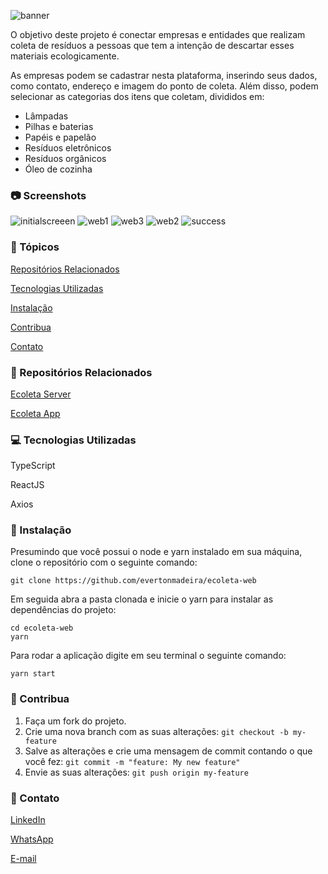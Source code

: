 ![banner](https://user-images.githubusercontent.com/42476488/92735192-95d5bc80-f34f-11ea-8c52-e569746993f8.png)

O objetivo deste projeto é conectar empresas e entidades que realizam coleta de resíduos a pessoas que tem a intenção de descartar esses materiais ecologicamente.

As empresas podem se cadastrar nesta plataforma, inserindo seus dados, como contato, endereço e imagem do ponto de coleta. Além disso, podem selecionar as categorias dos itens que coletam, divididos em:

- Lâmpadas
- Pilhas e baterias
- Papéis e papelão
- Resíduos eletrônicos
- Resíduos orgânicos
- Óleo de cozinha

### :camera: Screenshots
![initialscreeen](https://user-images.githubusercontent.com/42476488/92734759-35df1600-f34f-11ea-8ab6-90938d864f13.png)
![web1](https://user-images.githubusercontent.com/42476488/92734763-37104300-f34f-11ea-8a52-7222b4be26ba.png)
![web3](https://user-images.githubusercontent.com/42476488/92734767-37a8d980-f34f-11ea-95f5-6731c8232884.png)
![web2](https://user-images.githubusercontent.com/42476488/92734765-37104300-f34f-11ea-8307-d9c19209ab69.png)
![success](https://user-images.githubusercontent.com/42476488/92734762-37104300-f34f-11ea-9049-0cf8227807f8.png)

### :pushpin: Tópicos
   [Repositórios Relacionados](#repositorios-relacionados)
   
   [Tecnologias Utilizadas](#tecnocologias-utilizadas)
   
   [Instalação](#instalação)
   
   [Contribua](#contribua)
   
   [Contato](#contato)
  
### :rocket: Repositórios Relacionados
   [Ecoleta Server](https://github.com/evertonmadeira/ecoleta-server)
   
   [Ecoleta App](https://github.com/evertonmadeira/ecoleta-mobile)
    
### :computer: Tecnologias Utilizadas
   TypeScript
   
   ReactJS
   
   Axios
  
### :construction_worker: Instalação
  Presumindo que você possui o node e yarn instalado em sua máquina, clone o repositório com o seguinte comando: 
  ```
  git clone https://github.com/evertonmadeira/ecoleta-web
  ```
  Em seguida abra a pasta clonada e inicie o yarn para instalar as dependências do projeto: 
  ```
  cd ecoleta-web
  yarn
  ```
  Para rodar a aplicação digite em seu terminal o seguinte comando:
  ```
  yarn start
  ```
  
### :hammer: Contribua
  1. Faça um fork do projeto.
  2. Crie uma nova branch com as suas alterações: ```git checkout -b my-feature```
  3. Salve as alterações e crie uma mensagem de commit contando o que você fez: ```git commit -m "feature: My new feature"```
  4. Envie as suas alterações: ```git push origin my-feature```

### :iphone: Contato
  [LinkedIn](https://www.linkedin.com/in/evertonmadeira/)
  
  [WhatsApp](https://whats.link/evertonmbf)
  
  [E-mail](everton.comp@gmail.com)
